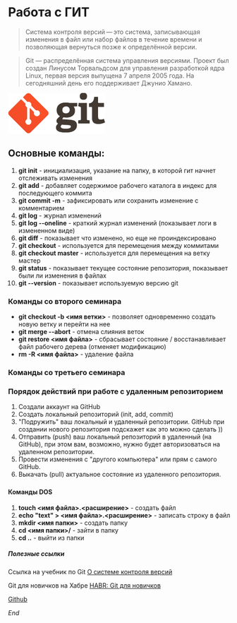 # Работа с ГИТ

> Система контроля версий — это система, записывающая изменения в файл или набор файлов в течение времени и позволяющая вернуться позже к определённой версии.

> Git — распределённая система управления версиями. Проект был создан Линусом Торвальдсом для управления разработкой ядра Linux, первая версия выпущена 7 апреля 2005 года. На сегодняшний день его поддерживает Джунио Хамано.

![logo](/logoGit.png)


## Основные команды:
1. **git init** - инициализация, указание на папку, в которой гит начнет отслеживать изменения
2. **git add** - добавляет содержимое рабочего каталога в индекс для последующего коммита
3. **git commit -m** - зафиксировать или сохранить изменение с комментарием
4. **git log** - журнал изменений
5. **git log --oneline** - краткий журнал изменений (показывает логи в измененном виде)
6. **git diff** - показывает что изменено, но еще не проиндексировано
7. **git checkout** - используется для перемещения между коммитами
8. **git checkout master** - используется для перемещения на ветку мастер
9. **git status** - показывает текущее состояние репозитория, показывает были ли изменения в файлах
10. **git --version** - показывает используемую версию git

### Команды со второго семинара

* __git checkout -b <имя ветки>__ - позволяет одновременно создать новую ветку и перейти на нее
* __git merge --abort__ - отмена слияния веток
* __git restore <имя файла>__ - сбрасывает состояние / восстанавливает файл рабочего дерева (отменяет модификацию)
* __rm -R <имя файла>__ - удаление файла

### Команды со третьего семинара

### Порядок действий при работе с удаленным репозиторием
1. Создали аккаунт на GitHub
2. Создать локальный репозиторий (init, add, commit)
3. "Подружить" ваш локальный и удаленный репозитории. GitHub при создании нового репозитория подскажет как это можно сделать ))
4. Отправить (push) ваш локальный репозиторий в удаленный (на GitHub), при этом вам, возможно, нужно будет авторизоваться на удаленном репозитории.
5. Провести изменения с "другого компьютера" или прям с самого GitHub.
6. Выкачать (pull) актуальное состояние из удаленного репозитория.

### 

#### Команды DOS

1. **touch <имя файла>.<расширение>** - создать файл
2. **echo "text" > <имя файла>.<расширение>** - записать строку в файл
3. **mkdir <имя папки>** - создать папку
4. **cd <имя папки>/** - зайти в папку
5. **cd ..** - выйти из папки

##### Полезные ссылки

Ссылка на учебник по Git [О системе контроля версий](https://git-scm.com/book/ru/v2/%D0%92%D0%B2%D0%B5%D0%B4%D0%B5%D0%BD%D0%B8%D0%B5-%D0%9E-%D1%81%D0%B8%D1%81%D1%82%D0%B5%D0%BC%D0%B5-%D0%BA%D0%BE%D0%BD%D1%82%D1%80%D0%BE%D0%BB%D1%8F-%D0%B2%D0%B5%D1%80%D1%81%D0%B8%D0%B9)

Git для новичков на Хабре [HABR: Git для новичков](https://habr.com/en/post/541258/)

[Github](https://github.com/)


*End*